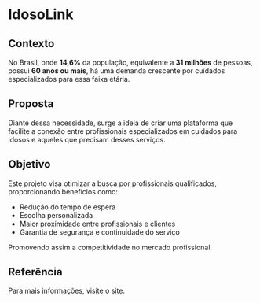 # IdosoLink

## Contexto

No Brasil, onde **14,6%** da população, equivalente a **31 milhões** de pessoas, possui **60 anos ou mais**, há uma demanda crescente por cuidados especializados para essa faixa etária.

## Proposta

Diante dessa necessidade, surge a ideia de criar uma plataforma que facilite a conexão entre profissionais especializados em cuidados para idosos e aqueles que precisam desses serviços. 

## Objetivo

Este projeto visa otimizar a busca por profissionais qualificados, proporcionando benefícios como:

- Redução do tempo de espera
- Escolha personalizada
- Maior proximidade entre profissionais e clientes
- Garantia de segurança e continuidade do serviço

Promovendo assim a competitividade no mercado profissional.

## Referência

Para mais informações, visite o [site](https://plataforma.gpinovacao.senai.br/plataforma/demandas-da-industria/interna/7396).
